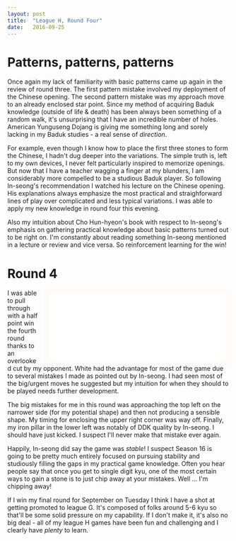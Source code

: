 ```yaml
---
layout: post
title:  "League H, Round Four"
date:   2016-09-25
---
```


# Patterns, patterns, patterns

Once again my lack of familiarity with basic patterns came up again in
the review of round three. The first pattern mistake involved my
deployment of the Chinese opening. The second pattern mistake was my
approach move to an already enclosed star point. Since my method of
acquiring Baduk knowledge (outside of life & death) has been always been
something of a random walk, it's unsurprising that I have an
incredible number of holes. American Yunguseng
Dojang is giving me something long and sorely lacking in my Baduk
studies - a real sense of *direction*.

For example, even though I know how to place the first three stones to
form the Chinese, I hadn't dug deeper into the variations. The simple
truth is, left to my own devices, I never felt particularly inspired
to memorize openings. But now that I have a teacher wagging a finger at
my blunders, I am considerably more compelled to be a studious Baduk
player. So following In-seong's recommendation I watched his lecture
on the Chinese opening. His explanations always emphasize the most
practical and straighforward lines of play over complicated and less
typical variations. I was able to apply my new knowledge in round four
this evening.

Also my intuition about Cho Hun-hyeon's book with respect to
In-seong's emphasis on gathering practical knowledge about basic
patterns turned out to be right on. I'm constantly about reading
something In-seong mentioned in a lecture or review and vice versa. So
reinforcement learning for the win!

# Round 4

<iframe id="gokibitz-4yFbuYWpW" src="//gokibitz.com/kifu/4yFbuYWpW"
style="float: right; margin-left: 1em; width: 400px; display: block;
border: 10px solid snow;"></iframe> <script
src="//gokibitz.com/embed/4yFbuYWpW"></script>

I was able to pull through with a half point win the fourth round
thanks to an overlooked cut by my opponent. White had the advantage
for most of the game due to several mistakes I made as pointed out by
In-seong. I had seen most of the big/urgent moves he suggested but
my intuition for when they should to be played needs further
development.

The big mistakes for me in this round was approaching the top left on
the narrower side (for my potential shape) and then not producing a
sensible shape. My timing for enclosing the upper right corner was way
off. Finally, my iron pillar in the lower left was notably of DDK
quality by In-seong. I should have just kicked. I suspect I'll never
make that mistake ever again.

Happily, In-seong did say the game was *stable*! I suspect Season 16
is going to be pretty much entirely focused on pursuing stability and
studiously filling the gaps in my practical game knowledge. Often you
hear people say that once you get to single digit kyu, one of the most
certain ways to gain a stone is to just chip away at your
mistakes. Well ... I'm chipping away!

If I win my final round for September on Tuesday I think I have a shot
at getting promoted to league G. It's composed of folks around 5-6 kyu
so that'll be some solid pressure on my capability. If I don't make
it, it's also no big deal - all of my league H games have been fun and
challenging and I clearly have *plenty* to learn.
